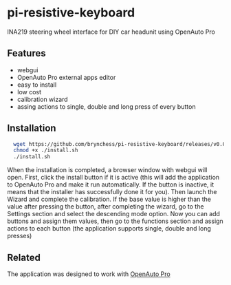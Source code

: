 # pi-resistive-keyboard
INA219 steering wheel interface for DIY car headunit using OpenAuto Pro


## Features

- webgui
- OpenAuto Pro external apps editor
- easy to install
- low cost
- calibration wizard
- assing actions to single, double and long press of every button
## Installation



```bash
  wget https://github.com/brynchess/pi-resistive-keyboard/releases/v0.0.2/download/install.sh
  chmod +x ./install.sh
  ./install.sh
```
When the installation is completed, a browser window with webgui will open.
First, click the install button if it is active (this will add the application to OpenAuto Pro and make it run automatically. If the button is inactive, it means that the installer has successfully done it for you). Then launch the Wizard and complete the calibration.
If the base value is higher than the value after pressing the button, after completing the wizard, go to the Settings section and select the descending mode option.
Now you can add buttons and assign them values, then go to the functions section and assign actions to each button (the application supports single, double and long presses)
## Related
The application was designed to work with [OpenAuto Pro](https://bluewavestudio.io/index.php/bluewave-shop/openauto-pro-detail)

